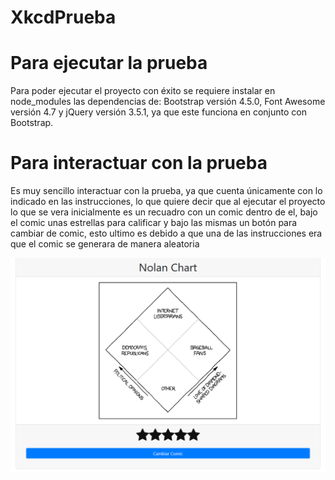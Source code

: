 # XkcdPrueba
# Para ejecutar la prueba
Para poder ejecutar el proyecto con éxito se requiere instalar en node_modules las dependencias de: Bootstrap versión 4.5.0,
Font Awesome versión 4.7 y jQuery versión 3.5.1, ya que este funciona en conjunto con Bootstrap.

# Para interactuar con la prueba
Es muy sencillo interactuar con la prueba, ya que cuenta únicamente con lo indicado en las instrucciones, lo que quiere decir que 
al ejecutar el proyecto lo que se vera inicialmente es un recuadro con un comic dentro de el, bajo el comic unas estrellas para calificar y bajo las mismas un botón para cambiar de comic, esto ultimo es debido a que una de las instrucciones era que el comic se generara de manera aleatoria

![Primera Vista](https://github.com/NiC0DAV/xkcdApiPrueba/blob/master/firstView.PNG)
